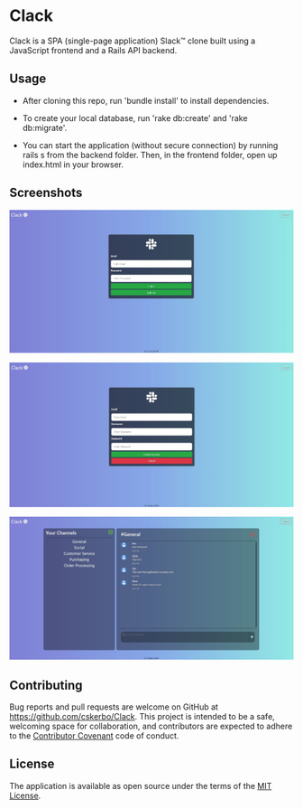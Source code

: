 # Clack

Clack is a SPA (single-page application) Slack™ clone built using a JavaScript frontend and a Rails API backend.
 
## Usage

* After cloning this repo, run 'bundle install' to install dependencies.

* To create your local database, run 'rake db:create' and 'rake db:migrate'.

* You can start the application (without secure connection) by running rails s from the backend folder. Then, in the frontend folder, open up index.html in your browser.

## Screenshots

![Images](frontend/images/login.jpg)

![Images](frontend/images/signup.jpg)

![Images](frontend/images/main_page.jpg)

## Contributing

Bug reports and pull requests are welcome on GitHub at https://github.com/cskerbo/Clack. This project is intended to be a safe, welcoming space for collaboration, and contributors are expected to adhere to the [Contributor Covenant](http://contributor-covenant.org) code of conduct.

## License

The application is available as open source under the terms of the [MIT License](https://opensource.org/licenses/MIT).